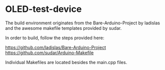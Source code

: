 # OLED-test-device

The build environment originates from the Bare-Arduino-Project by ladislas and the awesome makefile templates provided by sudar. 

In order to build, follow the steps provided here: 

https://github.com/ladislas/Bare-Arduino-Project
https://github.com/sudar/Arduino-Makefile

Individual Makefiles are located besides the main.cpp files.
